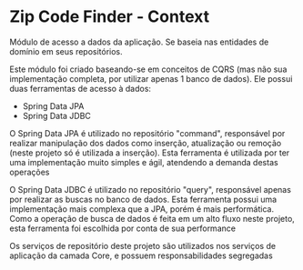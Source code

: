 # Zip Code Finder - Context

Módulo de acesso a dados da aplicação. Se baseia nas entidades de domínio em seus repositórios.

Este módulo foi criado baseando-se em conceitos de CQRS (mas não sua implementação completa, por utilizar apenas 1 banco de dados). Ele possui duas ferramentas de acesso à dados:

* Spring Data JPA
* Spring Data JDBC

O Spring Data JPA é utilizado no repositório "command", responsável por realizar manipulação dos dados como inserção, atualização ou remoção (neste projeto só é utilizada a inserção). Esta ferramenta é utilizada por ter uma implementação muito simples e ágil, atendendo a demanda destas operações

O Spring Data JDBC é utilizado no repositório "query", responsável apenas por realizar as buscas no banco de dados. Esta ferramenta possui uma implementação mais complexa que a JPA, porém é mais performática. Como a operação de busca de dados é feita em um alto fluxo neste projeto, esta ferramenta foi escolhida por conta de sua performance

Os serviços de repositório deste projeto são utilizados nos serviços de aplicação da camada Core, e possuem responsabilidades segregadas
